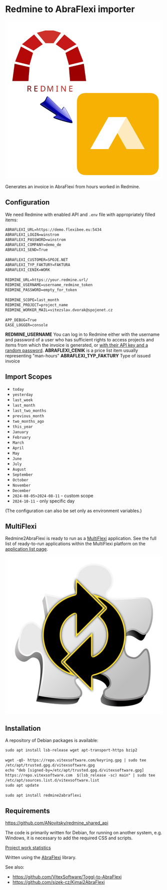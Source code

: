 Redmine to AbraFlexi importer
=============================

![Logo](redmine2abraflexi.svg?raw=true "Project Logo")

Generates an invoice in AbraFlexi from hours worked in Redmine.

Configuration
-------------

We need Redmine with enabled API and `.env` file with appropriately filled items:

```env
ABRAFLEXI_URL=https://demo.flexibee.eu:5434
ABRAFLEXI_LOGIN=winstrom
ABRAFLEXI_PASSWORD=winstrom
ABRAFLEXI_COMPANY=demo_de
ABRAFLEXI_SEND=True

ABRAFLEXI_CUSTOMER=SPOJE.NET
ABRAFLEXI_TYP_FAKTURY=FAKTURA
ABRAFLEXI_CENIK=WORK

REDMINE_URL=https://your.redmine.url/
REDMINE_USERNAME=username_redmine_token
REDMINE_PASSWORD=empty_for_token

REDMINE_SCOPE=last_month
REDMINE_PROJECT=project_name
REDMINE_WORKER_MAIL=vitezslav.dvorak@spojenet.cz

APP_DEBUG=True
EASE_LOGGER=console
```

**REDMINE_USERNAME**     You can log in to Redmine either with the username and password of a user who has sufficient rights to access projects and items from which the invoice is generated, or [with their API key and a random password](http://www.redmine.org/projects/redmine/wiki/Rest_api#Authentication).
**ABRAFLEXI_CENIK**       is a price list item usually representing "man-hours"
**ABRAFLEXI_TYP_FAKTURY** Type of issued invoice

Import Scopes
-------------

  * `today` 
  * `yesterday`
  * `last_week`
  * `last_month`
  * `last_two_months`
  * `previous_month` 
  * `two_months_ago`
  * `this_year` 
  * `January`  
  * `February` 
  * `March` 
  * `April` 
  * `May` 
  * `June` 
  * `July` 
  * `August` 
  * `September` 
  * `October` 
  * `November` 
  * `December` 
  * `2024-08-05>2024-08-11` - custom scope 
  * `2024-10-11` - only specific day


(The configuration can also be set only as environment variables.)

MultiFlexi
----------

Redmine2AbraFlexi is ready to run as a [MultiFlexi](https://multiflexi.eu) application.
See the full list of ready-to-run applications within the MultiFlexi platform on the [application list page](https://www.multiflexi.eu/apps.php).

[![MultiFlexi App](https://github.com/VitexSoftware/MultiFlexi/blob/main/doc/multiflexi-app.svg)](https://www.multiflexi.eu/apps.php)


Installation
------------

A repository of Debian packages is available:

```shell
sudo apt install lsb-release wget apt-transport-https bzip2

wget -qO- https://repo.vitexsoftware.com/keyring.gpg | sudo tee /etc/apt/trusted.gpg.d/vitexsoftware.gpg
echo "deb [signed-by=/etc/apt/trusted.gpg.d/vitexsoftware.gpg]  https://repo.vitexsoftware.com  $(lsb_release -sc) main" | sudo tee /etc/apt/sources.list.d/vitexsoftware.list
sudo apt update

sudo apt install redmine2abraflexi
```

Requirements
------------

https://github.com/ANovitsky/redmine_shared_api

The code is primarily written for Debian, for running on another system, e.g. Windows, it is necessary to add the required CSS and scripts.

[Project work statistics](https://wakatime.com/@5abba9ca-813e-43ac-9b5f-b1cfdf3dc1c7/projects/zgctsnwibv)

Written using the [AbraFlexi](https://github.com/Spoje-NET/php-abraflexi) library.

See also:

 * https://github.com/VitexSoftware/Toggl-to-AbraFlexi
 * https://github.com/sizek-cz/Kimai2AbraFlexi
